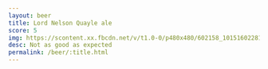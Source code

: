 ```yaml
---
layout: beer
title: Lord Nelson Quayle ale
score: 5
img: https://scontent.xx.fbcdn.net/v/t1.0-0/p480x480/602158_10151602281568745_1269833032_n.jpg?oh=13b7288343a61342719c91b4225414b5&oe=58764A50
desc: Not as good as expected
permalink: /beer/:title.html
---
```

